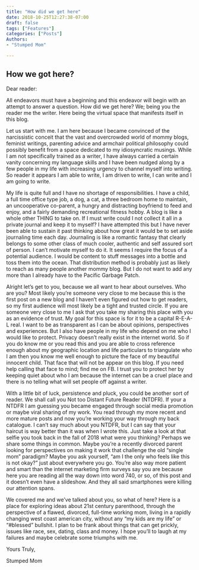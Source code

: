 ```yaml
---
title: "How did we get here"
date: 2018-10-25T12:27:38-07:00
draft: false
tags: ["Features"]
categories: ["Posts"]
Authors:
- "Stumped Mom"

---
```


## How we got here?

Dear reader:

All endeavors must have a beginning and this endeavor will begin with an attempt to answer a question. How did we get here? We; being you the reader me the writer. Here being the virtual space that manifests itself in this blog. 

Let us start with me. I am here because I became convinced of the narcissistic conceit that the vast and overcrowded world of mommy blogs, feminist writings, parenting advice and armchair political philosophy could possibly benefit from a space dedicated to my idiosyncratic musings. While I am not specifically trained as a writer, I have always carried a certain vanity concerning my language skills and I have been nudged along by a few people in my life with increasing urgency to channel myself into writing. So reader it appears I am able to write, I am driven to write, I can write and I am going to write. 

My life is quite full and I have no shortage of responsibilities. I have a child, a full time office type job, a dog, a cat, a three bedroom home to maintain, an uncooperative co-parent, a hungry and distracting boyfriend to feed and enjoy, and a fairly demanding recreational fitness hobby. A blog is like a whole other THING to take on. If I must write could I not collect it all in a private journal and keep it to myself?  I have attempted this but I have never been able to sustain it past thinking about how great it would be to set aside journaling time each day. Journaling is like a romantic fantasy that clearly belongs to some other class of much cooler, authentic and self assured sort of person. I can’t motivate myself to do it. It seems I require the focus of a potential audience. I would be content to stuff messages into a bottle and toss them into the ocean. That distribution method is probably just as likely to reach as many people another mommy blog.  But I do not want to add any more than I already have to the Pacific Garbage Patch. 

Alright let’s get to you, because we all want to hear about ourselves. Who are you? Most likely you’re someone very close to me because this is the first post on a new blog and I haven’t even figured out how to get readers, so my first audience will most likely be a tight and trusted circle. If you are someone very close to me I ask that you take my sharing this place with you as an evidence of trust. My goal for this space is for it to be a capital R-E-A-L real. I want to be as transparent as I can be about opinions, perspectives and experiences. But I also have people in my life who depend on me who I would like to protect. Privacy doesn’t really exist in  the internet world. So if you do know me or you read this and you are able to cross reference enough about my geographic location and life particulars to triangulate who I am then you know me well enough to picture the face of my beautiful innocent child. That face that will not be appear on this blog. If you need help calling that face to mind; find me on FB. I trust you to protect her by keeping quiet about who I am because the internet can be a cruel place and there is no telling what will set people off against a writer. 

With a little bit of luck, persistence and pluck, you could be another sort of reader.  We shall call you Not too Distant Future Reader (NTDFR).  If your a NTDFR I am guessing you became engaged through social media promotion or maybe viral sharing of my work.  You read through my more recent and more mature posts and now you’re working your way through my back catalogue. I can’t say much about you NTDFR, but I can say that your haircut is way better than it was when I wrote this. Just take a look at that selfie you took back in the fall of 2018 what were you thinking?  Perhaps we share some things in common. Maybe you’re a recently divorced parent looking for perspectives on making it work that challenge the old “single mom” paradigm?  Maybe you ask yourself, “am I the only who feels like this is not okay?” just about everywhere you go. You’re also way more patient and smart than the internet marketing firm surveys say you are because here you are reading all the way down into word 740, or so, of this post and it doesn’t even have a slideshow.  And they all said smartphones were killing our attention spans. 

We covered me and we’ve talked about you, so what of here? Here is a place for exploring ideas about 21st century parenthood, through the perspective of a flawed, divorced, full-time working mom, living in a rapidly changing west coast american city, without any “my kids are my life” or “#blessed” bullshit. I plan to be frank about things that can get prickly, issues like race, sex, dating, class and money.  I hope you’ll to laugh at my failures and maybe celebrate some triumphs with me. 

Yours Truly,

Stumped Mom 
